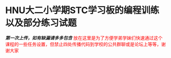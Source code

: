 # HNU大二小学期STC学习板的编程训练以及部分练习试题
___第一次上传，如有缺漏请多多包含___
<font color = 'red'> 放在这里是为了方便学弟学妹们快速通过这个课程的一些任务设置，但禁止四处传播代码到学校的公共群聊或是论坛上等等，谢谢大家</font>
